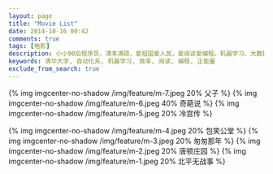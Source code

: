 ```yaml
---
layout: page
title: "Movie List"
date: 2014-10-16 00:42
comments: true
tags: [电影]
description: 小小90后程序员，清本清硕，爱祖国爱人民，爱阅读爱编程。机器学习、大数据处理是工作方向，关注个人效率提升等话题。本博客是为开拓个人知识分享渠道而开，也有助于加速知识积累的内化，欢迎拍砖捧场。
keywords: 清华大学, 自动化系, 机器学习, 效率, 阅读, 编程, 正能量
exclude_from_search: true
---
```


{% img imgcenter-no-shadow /img/feature/m-7.jpeg 20% 父子 %}
{% img imgcenter-no-shadow /img/feature/m-6.jpeg 40% 奇葩说 %}
{% img imgcenter-no-shadow /img/feature/m-5.jpeg 20% 冷宫传 %}

{% img imgcenter-no-shadow /img/feature/m-4.jpeg 20% 包笑公堂 %}
{% img imgcenter-no-shadow /img/feature/m-3.jpeg 20% 匆匆那年 %}
{% img imgcenter-no-shadow /img/feature/m-2.jpeg 20% 唐顿庄园 %}
{% img imgcenter-no-shadow /img/feature/m-1.jpeg 20% 北平无战事 %}
